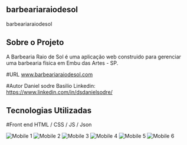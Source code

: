 ## barbeariaraiodesol
barbeariaraiodesol

## Sobre o Projeto
A Barbearia Raio de Sol é uma aplicação web construido para gerenciar uma barbearia física em Embu das Artes - SP.

#URL
www.barbeariaraiodesol.com

#Autor 
Daniel sodre Basilio
Linkedin: https://www.linkedin.com/in/dsdanielsodre/

## Tecnologias Utilizadas

#Front end
HTML / CSS / JS / Json

![Mobile 1](https://github.com/dsdanielsodre/assets/blob/main/img1.png)
![Mobile 2](https://github.com/dsdanielsodre/assets/blob/main/img2.png)
![Mobile 3](https://github.com/dsdanielsodre/assets/blob/main/img3.png)
![Mobile 4](https://github.com/dsdanielsodre/assets/blob/main/img4.png)
![Mobile 5](https://github.com/dsdanielsodre/assets/blob/main/img5.png)
![Mobile 6](https://github.com/dsdanielsodre/assets/blob/main/img6.png)

